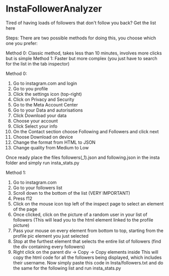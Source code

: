 # InstaFollowerAnalyzer
Tired of having loads of followers that don't follow you back? Get the list here

Steps:
There are two possible methods for doing this, you choose which one you prefer:

Method 0: Classic method, takes less than 10 minutes, involves more clicks but is simple
Method 1: Faster but more complex (you just have to search for the list in the tab inspector)

Method 0:
1. Go to instagram.com and login
2. Go to you profile
3. Click the settings icon (top-right)
4. Click on Privacy and Security
5. Go to the Meta Account Center
6. Go to your Data and autorisations
7. Click  Download your data
8. Choose your account
9. Click Select your info
10. On the Contact section choose Following and Followers and click next
11. Choose Download on device
12. Change the format from HTML to JSON
13. Change quality from Medium to Low

Once ready place the files followers(_1).json and following.json in the insta folder and simply run insta_stats.py

Method 1:
1. Go to instagram.com
2. Go to your followers list
3. Scroll down to the bottom of the list (VERY IMPORTANT)
4. Press f12
5. Click on the mouse icon top left of the inspect page to select an element of the page
6. Once clicked, click on the picture of a random user in your list of followers (This will lead you to the html element linked to the profile picture)
7. Pass your mouse on every element from bottom to top, starting from the profile pic element you just selected
8. Stop at the furthest element that selects the entire list of followers (find the div containing every followers)
9. Right click on the parent div -> Copy -> Copy elements inside
 This will copy the html code for all the followers being displayed, which includes their username.
 Now simply paste this code in Insta/followers.txt and do the same for the following list and run insta_stats.py

